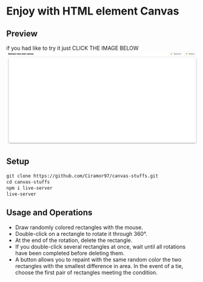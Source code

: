 # Enjoy with HTML element Canvas

## Preview

if you had like to try it just CLICK THE IMAGE BELOW  
[![Beautiful Canvas stuffs](/assets/images/home-page.PNG "Having fun with canvas")](https://ciramor97.github.io/X-GIL-LAB-TEST/)

## Setup

```
git clone https://github.com/Ciramor97/canvas-stuffs.git
cd canvas-stuffs
npm i live-server
live-server
```

## Usage and Operations

- Draw randomly colored rectangles with the mouse.
- Double-click on a rectangle to rotate it through 360°.
- At the end of the rotation, delete the rectangle.
- If you double-click several rectangles at once, wait until all rotations have been completed before deleting them.
- A button allows you to repaint with the same random color the two rectangles with the smallest difference in area. In the event of a tie, choose the first pair of rectangles meeting the condition.
